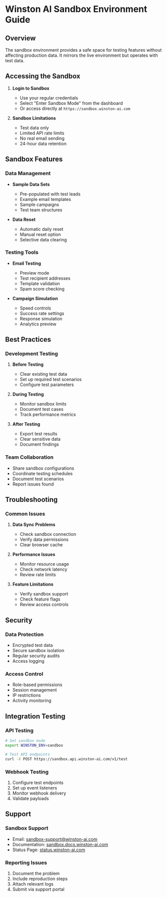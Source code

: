 # Winston AI Sandbox Environment Guide

## Overview
The sandbox environment provides a safe space for testing features without affecting production data. It mirrors the live environment but operates with test data.

## Accessing the Sandbox

1. **Login to Sandbox**
   - Use your regular credentials
   - Select "Enter Sandbox Mode" from the dashboard
   - Or access directly at `https://sandbox.winston-ai.com`

2. **Sandbox Limitations**
   - Test data only
   - Limited API rate limits
   - No real email sending
   - 24-hour data retention

## Sandbox Features

### Data Management
- **Sample Data Sets**
  - Pre-populated with test leads
  - Example email templates
  - Sample campaigns
  - Test team structures

- **Data Reset**
  - Automatic daily reset
  - Manual reset option
  - Selective data clearing

### Testing Tools
- **Email Testing**
  - Preview mode
  - Test recipient addresses
  - Template validation
  - Spam score checking

- **Campaign Simulation**
  - Speed controls
  - Success rate settings
  - Response simulation
  - Analytics preview

## Best Practices

### Development Testing
1. **Before Testing**
   - Clear existing test data
   - Set up required test scenarios
   - Configure test parameters

2. **During Testing**
   - Monitor sandbox limits
   - Document test cases
   - Track performance metrics

3. **After Testing**
   - Export test results
   - Clear sensitive data
   - Document findings

### Team Collaboration
- Share sandbox configurations
- Coordinate testing schedules
- Document test scenarios
- Report issues found

## Troubleshooting

### Common Issues
1. **Data Sync Problems**
   - Check sandbox connection
   - Verify data permissions
   - Clear browser cache

2. **Performance Issues**
   - Monitor resource usage
   - Check network latency
   - Review rate limits

3. **Feature Limitations**
   - Verify sandbox support
   - Check feature flags
   - Review access controls

## Security

### Data Protection
- Encrypted test data
- Secure sandbox isolation
- Regular security audits
- Access logging

### Access Control
- Role-based permissions
- Session management
- IP restrictions
- Activity monitoring

## Integration Testing

### API Testing
```bash
# Set sandbox mode
export WINSTON_ENV=sandbox

# Test API endpoints
curl -X POST https://sandbox.api.winston-ai.com/v1/test
```

### Webhook Testing
1. Configure test endpoints
2. Set up event listeners
3. Monitor webhook delivery
4. Validate payloads

## Support

### Sandbox Support
- Email: sandbox-support@winston-ai.com
- Documentation: [sandbox.docs.winston-ai.com](https://sandbox.docs.winston-ai.com)
- Status Page: [status.winston-ai.com](https://status.winston-ai.com)

### Reporting Issues
1. Document the problem
2. Include reproduction steps
3. Attach relevant logs
4. Submit via support portal 